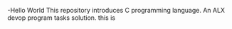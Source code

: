 -Hello World
This repository introduces C programming language.
An ALX devop program tasks solution.
this is 
